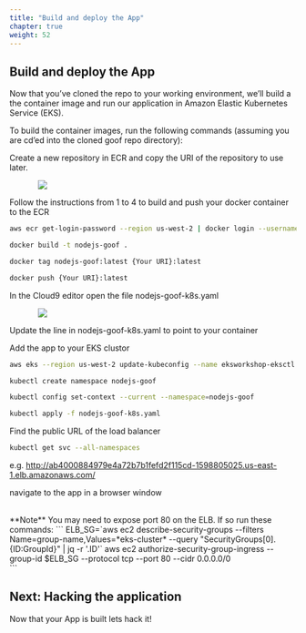 ```yaml
---
title: "Build and deploy the App"
chapter: true
weight: 52
---
```


## Build and deploy the App

Now that you’ve cloned the repo to your working environment, we’ll build a the container image and run our application in Amazon Elastic Kubernetes Service (EKS).

To build the container images, run the following commands (assuming you are cd’ed into the cloned goof repo directory):


Create a new repository in ECR and copy the URI of the repository to use later.

<div style="padding-left: 10%;padding-right: 10%">
  <img src="/images/ecruri.jpg" />
</div>

Follow the instructions from 1 to 4 to build and push your docker container to the ECR


```bash
aws ecr get-login-password --region us-west-2 | docker login --username AWS --password-stdin {Your URI}

docker build -t nodejs-goof .

docker tag nodejs-goof:latest {Your URI}:latest

docker push {Your URI}:latest

```


In the Cloud9 editor open the file nodejs-goof-k8s.yaml

<div style="padding-left: 10%;padding-right: 10%">
  <img src="/images/editfile.jpg" />
</div>


Update the line in nodejs-goof-k8s.yaml to point to your container


Add the app to your EKS clustor


```bash
aws eks --region us-west-2 update-kubeconfig --name eksworkshop-eksctl

kubectl create namespace nodejs-goof

kubectl config set-context --current --namespace=nodejs-goof

kubectl apply -f nodejs-goof-k8s.yaml
```


Find the public URL of the load balancer


```bash
kubectl get svc --all-namespaces
```

e.g. http://ab4000884979e4a72b7b1fefd2f115cd-1598805025.us-east-1.elb.amazonaws.com/

navigate to the app in a browser window

<br/>
**Note** You may need to expose port 80 on the ELB. If so run these commands:
```
ELB_SG=`aws ec2 describe-security-groups     --filters Name=group-name,Values=*eks-cluster*     --query "SecurityGroups[0].{ID:GroupId}" | jq -r '.ID'`
aws ec2 authorize-security-group-ingress --group-id $ELB_SG --protocol tcp --port 80 --cidr 0.0.0.0/0 <br/>
```



## Next: Hacking the application <!-- TODO: MODIFY the body -->
Now that your App is built lets hack it!
